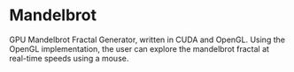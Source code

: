 # Mandelbrot
GPU Mandelbrot Fractal Generator, written in CUDA and OpenGL.
Using the OpenGL implementation, the user can explore the mandelbrot fractal at real-time speeds using a mouse.
